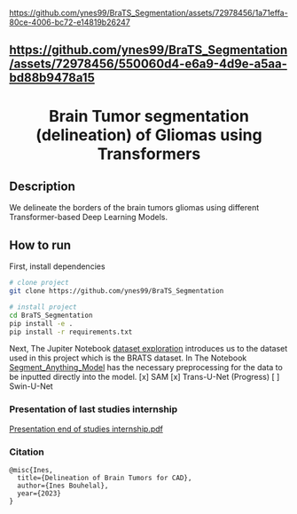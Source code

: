 
https://github.com/ynes99/BraTS_Segmentation/assets/72978456/1a71effa-80ce-4006-bc72-e14819b26247

https://github.com/ynes99/BraTS_Segmentation/assets/72978456/550060d4-e6a9-4d9e-a5aa-bd88b9478a15
 ---

<div align="center">    
 
# Brain Tumor segmentation (delineation) of Gliomas using Transformers


<!--  
Conference   
-->   
</div>
 
## Description   
We delineate the borders of the brain tumors gliomas using different Transformer-based Deep Learning Models.

## How to run   
First, install dependencies   
```bash
# clone project   
git clone https://github.com/ynes99/BraTS_Segmentation

# install project   
cd BraTS_Segmentation
pip install -e .   
pip install -r requirements.txt
 ```   
 Next, The Jupiter Notebook [dataset exploration](https://github.com/ynes99/BraTS_Segmentation/blob/main/Dataset%20exploration.ipynb) introduces us to the dataset used in this project which is the BRATS dataset.
 In The Notebook [Segment_Anything_Model](https://github.com/ynes99/BraTS_Segmentation/blob/main/Segment_Anything_Model.ipynb) has the necessary preprocessing for the data to be inputted directly into the model.
 [x] SAM 
 [x] Trans-U-Net (Progress)
 [ ] Swin-U-Net
### Presentation of last studies internship   

[Presentation end of studies internship.pdf](https://github.com/ynes99/BraTS_Segmentation/files/12608422/Presentation.end.of.studies.internship.pdf)



### Citation   
```
@misc{Ines,
  title={Delineation of Brain Tumors for CAD},
  author={Ines Bouhelal},
  year={2023}
}
```   
